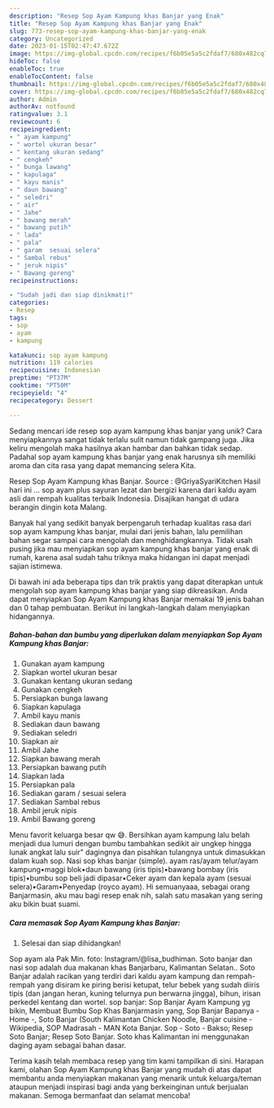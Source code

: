 ```yaml
---
description: "Resep Sop Ayam Kampung khas Banjar yang Enak"
title: "Resep Sop Ayam Kampung khas Banjar yang Enak"
slug: 773-resep-sop-ayam-kampung-khas-banjar-yang-enak
category: Uncategorized
date: 2023-01-15T02:47:47.672Z
image: https://img-global.cpcdn.com/recipes/f6b05e5a5c2fdaf7/680x482cq70/sop-ayam-kampung-khas-banjar-foto-resep-utama.jpg
hideToc: false
enableToc: true
enableTocContent: false
thumbnail: https://img-global.cpcdn.com/recipes/f6b05e5a5c2fdaf7/680x482cq70/sop-ayam-kampung-khas-banjar-foto-resep-utama.jpg
cover: https://img-global.cpcdn.com/recipes/f6b05e5a5c2fdaf7/680x482cq70/sop-ayam-kampung-khas-banjar-foto-resep-utama.jpg
author: Admin
authorAv: notfound
ratingvalue: 3.1
reviewcount: 6
recipeingredient:
- " ayam kampung"
- " wortel ukuran besar"
- " kentang ukuran sedang"
- " cengkeh"
- " bunga lawang"
- " kapulaga"
- " kayu manis"
- " daun bawang"
- " seledri"
- " air"
- " Jahe"
- " bawang merah"
- " bawang putih"
- " lada"
- " pala"
- " garam  sesuai selera"
- " Sambal rebus"
- " jeruk nipis"
- " Bawang goreng"
recipeinstructions:

- "Sudah jadi dan siap dinikmati!"
categories:
- Resep
tags:
- sop
- ayam
- kampung

katakunci: sop ayam kampung 
nutrition: 119 calories
recipecuisine: Indonesian
preptime: "PT37M"
cooktime: "PT50M"
recipeyield: "4"
recipecategory: Dessert

---
```





Sedang mencari ide resep sop ayam kampung khas banjar yang unik? Cara menyiapkannya sangat tidak terlalu sulit namun tidak gampang juga. Jika keliru mengolah maka hasilnya akan hambar dan bahkan tidak sedap. Padahal sop ayam kampung khas banjar yang enak harusnya sih memiliki aroma dan cita rasa yang dapat memancing selera Kita.





Resep Sop Ayam Kampung khas Banjar. Source : @GriyaSyariKitchen Hasil hari ini … sop ayam plus sayuran lezat dan bergizi karena dari kaldu ayam asli dan rempah kualitas terbaik Indonesia. Disajikan hangat di udara berangin dingin kota Malang.

Banyak hal yang sedikit banyak berpengaruh terhadap kualitas rasa dari sop ayam kampung khas banjar, mulai dari jenis bahan, lalu pemilihan bahan segar sampai cara mengolah dan menghidangkannya. Tidak usah pusing jika mau menyiapkan sop ayam kampung khas banjar yang enak di rumah, karena asal sudah tahu triknya maka hidangan ini dapat menjadi sajian istimewa.






Di bawah ini ada beberapa tips dan trik praktis yang dapat diterapkan untuk mengolah sop ayam kampung khas banjar yang siap dikreasikan. Anda dapat menyiapkan Sop Ayam Kampung khas Banjar memakai 19 jenis bahan dan 0 tahap pembuatan. Berikut ini langkah-langkah dalam menyiapkan hidangannya.

<!--inarticleads1-->

##### Bahan-bahan dan bumbu yang diperlukan dalam menyiapkan Sop Ayam Kampung khas Banjar:

1. Gunakan  ayam kampung
1. Siapkan  wortel ukuran besar
1. Gunakan  kentang ukuran sedang
1. Gunakan  cengkeh
1. Persiapkan  bunga lawang
1. Siapkan  kapulaga
1. Ambil  kayu manis
1. Sediakan  daun bawang
1. Sediakan  seledri
1. Siapkan  air
1. Ambil  Jahe
1. Siapkan  bawang merah
1. Persiapkan  bawang putih
1. Siapkan  lada
1. Persiapkan  pala
1. Sediakan  garam / sesuai selera
1. Sediakan  Sambal rebus
1. Ambil  jeruk nipis
1. Ambil  Bawang goreng


Menu favorit keluarga besar qw 😅. Bersihkan ayam kampung lalu belah menjadi dua lumuri dengan bumbu tambahkan sedikit air ungkep hingga lunak angkat lalu suir&#34; dagingnya dan pisahkan tulangnya untuk dimasukkan dalam kuah sop. Nasi sop khas banjar (simple). ayam ras/ayam telur/ayam kampung•maggi blok•daun bawang (iris tipis)•bawang bombay (iris tipis)•bumbu sop beli jadi dipasar•Ceker ayam dan kepala ayam (sesuai selera)•Garam•Penyedap (royco ayam). Hi semuanyaaa, sebagai orang Banjarmasin, aku mau bagi resep enak nih, salah satu masakan yang sering aku bikin buat suami. 

<!--inarticleads2-->

##### Cara memasak Sop Ayam Kampung khas Banjar:


1. Selesai dan siap dihidangkan!

Sop ayam ala Pak Min. foto: Instagram/@lisa_budhiman. Soto banjar dan nasi sop adalah dua makanan khas Banjarbaru, Kalimantan Selatan.. Soto Banjar adalah racikan yang terdiri dari kaldu ayam kampung dan rempah-rempah yang disiram ke piring berisi ketupat, telur bebek yang sudah diiris tipis (dan jangan heran, kuning telurnya pun berwarna jingga), bihun, irisan perkedel kentang dan wortel. sop banjar: Sop Banjar Ayam Kampung yg bikin, Membuat Bumbu Sop Khas Banjarmasin yang, Sop Banjar Bapanya - Home -, Soto Banjar (South Kalimantan Chicken Noodle, Banjar cuisine - Wikipedia, SOP Madrasah - MAN Kota Banjar. Sop - Soto - Bakso; Resep Soto Banjar; Resep Soto Banjar. Soto khas Kalimantan ini menggunakan daging ayam sebagai bahan dasar. 

Terima kasih telah membaca resep yang tim kami tampilkan di sini. Harapan kami, olahan Sop Ayam Kampung khas Banjar yang mudah di atas dapat membantu anda menyiapkan makanan yang menarik untuk keluarga/teman ataupun menjadi inspirasi bagi anda yang berkeinginan untuk berjualan makanan. Semoga bermanfaat dan selamat mencoba!
